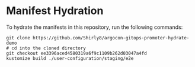 # Manifest Hydration

To hydrate the manifests in this repository, run the following commands:

```shell
git clone https://github.com/Shirly8/argocon-gitops-promoter-hydrate-demo
# cd into the cloned directory
git checkout ee3396aced4580319a6f9c1109b262d03047a4fd
kustomize build ./user-configuration/staging/e2e
```
